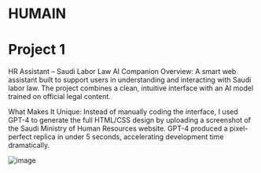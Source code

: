 # HUMAIN

# Project 1
HR Assistant – Saudi Labor Law AI Companion
Overview:
A smart web assistant built to support users in understanding and interacting with Saudi labor law. The project combines a clean, intuitive interface with an AI model trained on official legal content.

What Makes It Unique:
Instead of manually coding the interface, I used GPT-4 to generate the full HTML/CSS design by uploading a screenshot of the Saudi Ministry of Human Resources website. GPT-4 produced a pixel-perfect replica in under 5 seconds, accelerating development time dramatically.

![image](https://github.com/user-attachments/assets/f2a7aa4a-f67b-4149-92be-8febb17d4d22)


